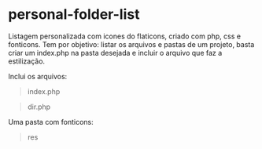 # personal-folder-list
Listagem personalizada com icones do flaticons, criado com php, css e fonticons.
Tem por objetivo: listar os arquivos e pastas de um projeto, basta criar um index.php na pasta desejada
e incluir o arquivo que faz a estilização.

Inclui os arquivos:
> index.php

> dir.php

Uma pasta com fonticons:
> res
